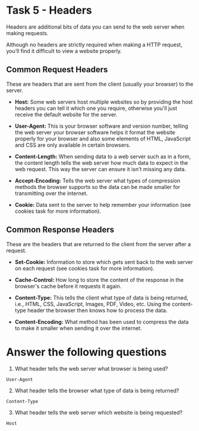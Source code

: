 # Task 5 - Headers

Headers are additional bits of data you can send to the web server when making requests.

Although no headers are strictly required when making a HTTP request, you’ll find it difficult to view a website properly.

## Common Request Headers

These are headers that are sent from the client (usually your browser) to the server.

- **Host:** Some web servers host multiple websites so by providing the host headers you can tell it which one you require, otherwise you'll just receive the default website for the server.

- **User-Agent:** This is your browser software and version number, telling the web server your browser software helps it format the website properly for your browser and also some elements of HTML, JavaScript and CSS are only available in certain browsers.

- **Content-Length:** When sending data to a web server such as in a form, the content length tells the web server how much data to expect in the web request. This way the server can ensure it isn't missing any data.

- **Accept-Encoding:** Tells the web server what types of compression methods the browser supports so the data can be made smaller for transmitting over the internet.

- **Cookie:** Data sent to the server to help remember your information (see cookies task for more information).

## Common Response Headers

These are the headers that are returned to the client from the server after a request.

- **Set-Cookie:** Information to store which gets sent back to the web server on each request (see cookies task for more information).

- **Cache-Control:** How long to store the content of the response in the browser's cache before it requests it again.

- **Content-Type:** This tells the client what type of data is being returned, i.e., HTML, CSS, JavaScript, Images, PDF, Video, etc. Using the content-type header the browser then knows how to process the data.

- **Content-Encoding:** What method has been used to compress the data to make it smaller when sending it over the internet.

# Answer the following questions

1. What header tells the web server what browser is being used?
```
User-Agent
```
2. What header tells the browser what type of data is being returned?
```
Content-Type
```
3. What header tells the web server which website is being requested?
```
Host
```




